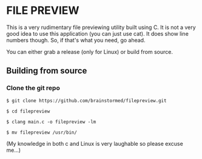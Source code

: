 # FILE PREVIEW 

This is a very rudimentary file previewing utility built using C. It is not a very good idea to use this application (you can just use cat). It does show line numbers though. So, if that's what you need, go ahead.

You can either grab a release (only for Linux) or build from source.

## Building from source

### Clone the git repo


`$ git clone https://github.com/brainstormed/filepreview.git`

`$ cd filepreview`

`$ clang main.c -o filepreview -lm`

`$ mv filepreview /usr/bin/`

(My knowledge in both c and Linux is very laughable so please excuse me...)